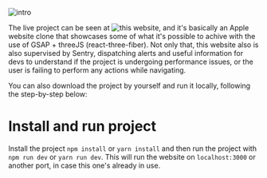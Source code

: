 ![intro](https://github.com/jonathas3c/jonathas3c/assets/16863727/a6fb7774-d9e3-4e64-a873-89adde07fc6e
)

The live project can be seen at ![this website](https://apple-gsap.jonathas.dev/), and it's basically an Apple website clone that showcases some of what it's possible to achive with the use of GSAP + threeJS (react-three-fiber). Not only that, this website also is also supervised by Sentry, dispatching alerts and useful information for devs to understand if the project is undergoing performance issues, or the user is failing to perform any actions while navigating.

You can also download the project by yourself and run it locally, following the step-by-step below:

# Install and run project

Install the project `npm install` or `yarn install` and then run the project with `npm run dev` or `yarn run dev`. This will run the website on `localhost:3000` or another port, in case this one's already in use.


